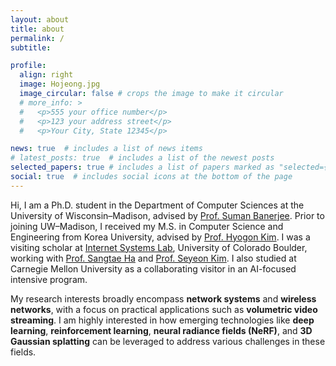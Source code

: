 ```yaml
---
layout: about
title: about
permalink: /
subtitle:

profile:
  align: right
  image: Hojeong.jpg
  image_circular: false # crops the image to make it circular
  # more_info: >
  #   <p>555 your office number</p>
  #   <p>123 your address street</p>
  #   <p>Your City, State 12345</p>

news: true  # includes a list of news items
# latest_posts: true  # includes a list of the newest posts
selected_papers: true # includes a list of papers marked as "selected={true}"
social: true  # includes social icons at the bottom of the page
---
```


Hi, I am a Ph.D. student in the Department of Computer Sciences at the University of Wisconsin–Madison, advised by [Prof. Suman Banerjee](http://pages.cs.wisc.edu/~suman/). Prior to joining UW–Madison, I received my M.S. in Computer Science and Engineering from Korea University, advised by [Prof. Hyogon Kim](http://widen.korea.ac.kr). I was a visiting scholar at [Internet Systems Lab](https://netstech.org/), University of Colorado Boulder, working with [Prof. Sangtae Ha](https://netstech.org/sangtaeha/) and [Prof. Seyeon Kim](https://sites.google.com/view/seyeon/?pli=1). I also studied at Carnegie Mellon University as a collaborating visitor in an AI-focused intensive program.

My research interests broadly encompass **network systems** and **wireless networks**, with a focus on practical applications such as **volumetric video streaming**. I am highly interested in how emerging technologies like **deep learning**, **reinforcement learning**, **neural radiance fields (NeRF)**, and **3D Gaussian splatting** can be leveraged to address various challenges in these fields.



<!-- Changed? Write your biography here. Tell the world about yourself. Link to your favorite [subreddit](http://reddit.com). You can put a picture in, too. The code is already in, just name your picture `prof_pic.jpg` and put it in the `img/` folder.

Put your address / P.O. box / other info right below your picture. You can also disable any of these elements by editing `profile` property of the YAML header of your `_pages/about.md`. Edit `_bibliography/papers.bib` and Jekyll will render your [publications page](/al-folio/publications/) automatically.

Link to your social media connections, too. This theme is set up to use [Font Awesome icons](https://fontawesome.com/) and [Academicons](https://jpswalsh.github.io/academicons/), like the ones below. Add your Facebook, Twitter, LinkedIn, Google Scholar, or just disable all of them. -->